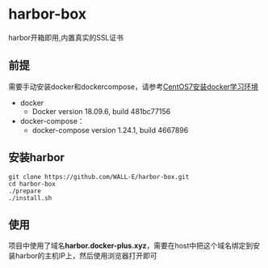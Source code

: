 # harbor-box

harbor开箱即用,内置真实的SSL证书

## 前提

需要手动安装docker和dockercompose，请参考[CentOS7安装docker学习环境](https://www.jianshu.com/p/347b9a71d550)

* docker
  * Docker version 18.09.6, build 481bc77156
* docker-compose：
  * docker-compose version 1.24.1, build 4667896

## 安装harbor

```
git clone https://github.com/WALL-E/harbor-box.git
cd harbor-box
./prepare
./install.sh
```

## 使用

项目中使用了域名**harbor.docker-plus.xyz**，需要在host中把这个域名绑定到安装harbor的主机IP上，然后使用浏览器打开即可

